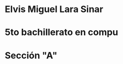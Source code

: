   
<html>
<head>
<title> Primer ejercicio </title>
</head>
<cuerpo>
<h1> Elvis Miguel Lara Sinar </h1>
<h1> 5to bachillerato en compu </h1>
<h1> Sección "A" </h1>
</body>
</html>
